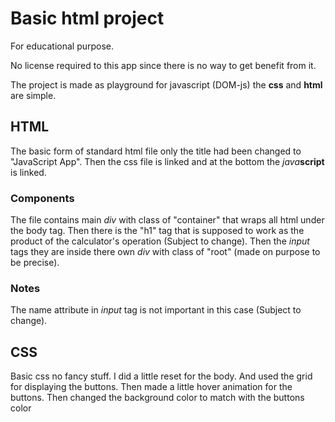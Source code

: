 # Basic html project 
For educational purpose. 

No license required to this app since there is no way to get benefit from it.

The project is made as playground for javascript (DOM-js) the **css** and **html** are simple.

## HTML
The basic form of standard html file only the title had been changed to "JavaScript App". Then the css file is linked and at the bottom the *java***script** is linked.
### Components 
The file contains main *div* with class of "container" that wraps all html under the body tag. Then there is the "h1" tag that is supposed to work as the product of the calculator's operation (Subject to change). Then the *input* tags they are inside there own *div* with class of "root" (made on purpose to be precise).
### Notes 
The name attribute in *input* tag is not important in this case (Subject to change).
## CSS
Basic css no fancy stuff. I did a little reset for the body. And used the grid for displaying the buttons. Then made a little hover animation for the buttons. 
Then changed the background color to match with the buttons color 

